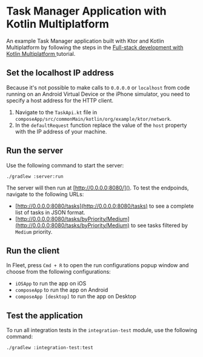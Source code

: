 # Task Manager Application with Kotlin Multiplatform

An example Task Manager application built with Ktor and Kotlin Multiplatform
by following the steps in the [Full-stack development with Kotlin Multiplatform
](https://ktor.io/docs/full-stack-development-with-kotlin-multiplatform.html) tutorial.

## Set the localhost IP address

Because it's not possible to make calls to `0.0.0.0` or `localhost` from code running on an Android Virtual Device or the
iPhone simulator, you need to specify a host address for the HTTP client.

1. Navigate to the `TaskApi.kt` file in `composeApp/src/commonMain/kotlin/org/example/ktor/network`.
2. In the `defaultRequest` function replace the value of the `host` property with the IP address of your machine.

## Run the server

Use the following command to start the server:

```shell
./gradlew :server:run
```

The server will then run at [http://0.0.0.0:8080/](). To test the endpoinds, navigate to the following URLs:

- [http://0.0.0.0:8080/tasks](http://0.0.0.0:8080/tasks) to see a complete list of tasks in JSON format.
- [http://0.0.0.0:8080/tasks/byPriority/Medium](http://0.0.0.0:8080/tasks/byPriority/Medium) to see tasks filtered
  by `Medium` priority.

## Run the client

In Fleet, press `Cmd + R` to open the run configurations popup window and choose from the following configurations:

- `iOSApp` to run the app on iOS
- `composeApp` to run the app on Android
- `composeApp [desktop]` to run the app on Desktop

## Test the application

To run all integration tests in the `integration-test` module, use the following command:

```shell
./gradlew :integration-test:test
```
